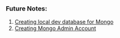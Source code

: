 ### Future Notes:

1. [Creating local dev database for Mongo](https://tecadmin.net/create-and-drop-database-in-mongodb/#)
2. [Creating Mongo Admin Account](https://dba.stackexchange.com/a/111768)
